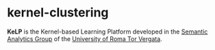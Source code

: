 kernel-clustering
=================

**KeLP** is the Kernel-based Learning Platform developed in the [Semantic Analytics Group][sag-site] of
the [University of Roma Tor Vergata][uniroma2-site].

[sag-site]: http://sag.art.uniroma2.it "SAG site"
[uniroma2-site]: http://www.uniroma2.it "University of Roma Tor Vergata"

